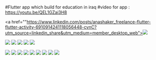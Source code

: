 #Flutter app which build for education in iraq 
#video for app :   https://youtu.be/QEL1GZai3H8


  <a href=""https://www.linkedin.com/posts/anashaker_freelance-flutter-flutter-activity-6910914241118056448-cvnC?utm_source=linkedin_share&utm_medium=member_desktop_web"><img src="https://i.imgur.com/IudlkUJ.jpg"></a>

 

  <a href="https://www.linkedin.com/posts/anashaker_freelance-flutter-flutter-activity-6910914241118056448-cvnC?utm_source=linkedin_share&utm_medium=member_desktop_web">	<img src="https://i.imgur.com/0P5e8mL.jpg"></a>
<img src="https://i.imgur.com/ex7Xq9B.jpg">
	<img src="https://i.imgur.com/Fxz1CVq.jpg">
	<img src="https://i.imgur.com/0bNCM33.jpg">
<a href=""><img src="https://i.imgur.com/BNKH2Ur.jpg"></a>
	
<a href=""><img src="https://i.imgur.com/u7WycmW.jpg"></a>
<a href=""><img src="https://i.imgur.com/h1bcIBG.jpg"></a>
<a href=""><img src="https://i.imgur.com/xtxXeDG.jpg"></a>
<a href=""><img src="https://i.imgur.com/xtxXeDG.jpg"></a>
<a href=""><img src="https://i.imgur.com/bRCLVbP.jpg"></a>
<a href=""><img src="https://i.imgur.com/18P9nOG.jpg"></a>
<a href=""><img src="https://i.imgur.com/x2t9Xlc.jpg"></a>
<a href=""><img src="https://i.imgur.com/sxIMie8.jpg"></a>
<a href=""><img src="https://i.imgur.com/3ryK1HI.jpg"></a>
